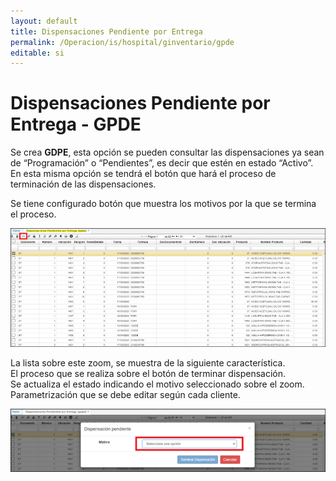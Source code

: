 ```yaml
---
layout: default
title: Dispensaciones Pendiente por Entrega 
permalink: /Operacion/is/hospital/ginventario/gpde
editable: si
---
```


# Dispensaciones Pendiente por Entrega - GPDE

Se crea **GDPE**, esta opción se pueden consultar las dispensaciones ya sean de “Programación” o “Pendientes”, es decir que estén en estado “Activo”. En esta misma opción se tendrá el botón que hará el proceso de terminación de las dispensaciones.  

Se tiene configurado botón que muestra los motivos por la que se termina el proceso.  

![](gpde1.png)  

La lista sobre este zoom, se muestra de la siguiente característica.  
El proceso que se realiza sobre el botón de terminar dispensación.  
Se actualiza el estado indicando el motivo seleccionado sobre el zoom.  
Parametrización que se debe editar según cada cliente.  

![](gpde2.png)  

